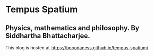 # Tempus Spatium
## Physics, mathematics and philosophy. By Siddhartha Bhattacharjee.

This blog is hosted at https://booodaness.github.io/tempus-spatium/
